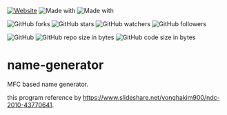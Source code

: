 [![Website](https://img.shields.io/website-up-down-green-red/http/shields.io.svg?label=elky-essay)](https://elky84.github.io)
![Made with](https://img.shields.io/badge/made%20with-C%23-red.svg)
![Made with](https://img.shields.io/badge/made%20with-MFC-yellow.svg)

![GitHub forks](https://img.shields.io/github/forks/elky84/name-generator.svg?style=social&label=Fork)
![GitHub stars](https://img.shields.io/github/stars/elky84/name-generator.svg?style=social&label=Stars)
![GitHub watchers](https://img.shields.io/github/watchers/elky84/name-generator.svg?style=social&label=Watch)
![GitHub followers](https://img.shields.io/github/followers/elky84.svg?style=social&label=Follow)

![GitHub](https://img.shields.io/github/license/mashape/apistatus.svg)
![GitHub repo size in bytes](https://img.shields.io/github/repo-size/elky84/name-generator.svg)
![GitHub code size in bytes](https://img.shields.io/github/languages/code-size/elky84/name-generator.svg)

# name-generator
MFC based name generator.

this program reference by <https://www.slideshare.net/yonghakim900/ndc-2010-43770641>.
